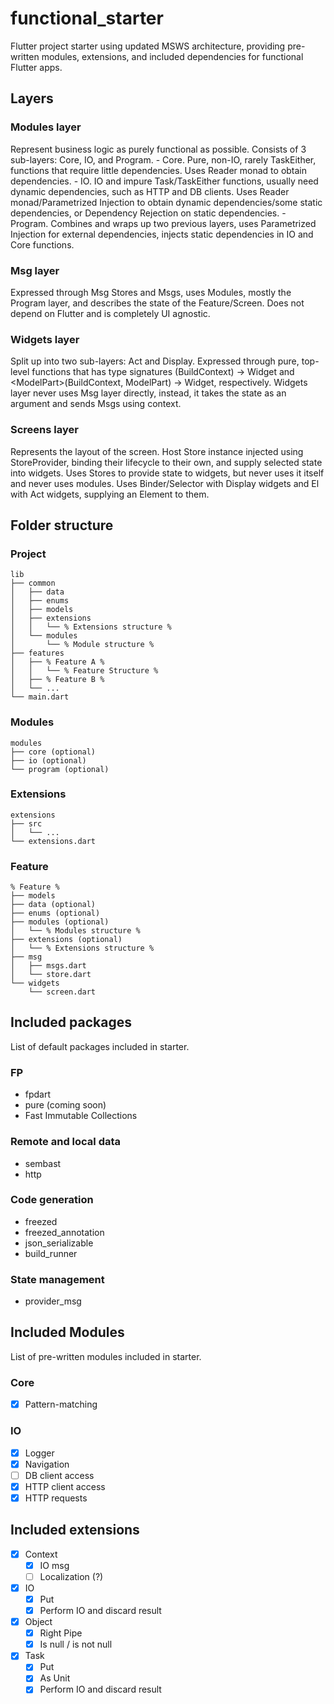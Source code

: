 # functional_starter

Flutter project starter using updated MSWS architecture, providing pre-written modules, extensions, and included dependencies for functional Flutter apps.

## Layers

### Modules layer

Represent business logic as purely functional as possible. Consists of 3 sub-layers: Core, IO, and Program. 
    - Core. Pure, non-IO, rarely TaskEither, functions that require little dependencies. Uses Reader monad to obtain dependencies.
    - IO. IO and impure Task/TaskEither functions, usually need dynamic dependencies, such as HTTP and DB clients. Uses Reader monad/Parametrized Injection to obtain dynamic dependencies/some static dependencies, or Dependency Rejection on static dependencies.
    - Program. Combines and wraps up two previous layers, uses Parametrized Injection for external dependencies, injects static dependencies in IO and Core functions.

### Msg layer

Expressed through Msg Stores and Msgs, uses Modules, mostly the Program layer, and describes the state of the Feature/Screen. Does not depend on Flutter and is completely UI agnostic.

### Widgets layer

Split up into two sub-layers: Act and Display. Expressed through pure, top-level functions that has type signatures (BuildContext) -> Widget and \<ModelPart\>(BuildContext, ModelPart) -> Widget, respectively. Widgets layer never uses Msg layer directly, instead, it takes the state as an argument and sends Msgs using context.

### Screens layer

Represents the layout of the screen. Host Store instance injected using StoreProvider, binding their lifecycle to their own, and supply selected state into widgets. Uses Stores to provide state to widgets, but never uses it itself and never uses modules. Uses Binder/Selector with Display widgets and El with Act widgets, supplying an Element to them.

## Folder structure

### Project

```
lib
├── common
│   ├── data
│   ├── enums
│   ├── models
│   ├── extensions
│   │   └── % Extensions structure %
│   └── modules
│       └── % Module structure %
├── features
│   ├── % Feature A %
│   │   └── % Feature Structure %
│   ├── % Feature B %
│   └── ...
└── main.dart
```

### Modules

```
modules
├── core (optional)
├── io (optional)
└── program (optional)
```

### Extensions

```
extensions
├── src
│   └── ...
└── extensions.dart
```

### Feature

```
% Feature %
├── models
├── data (optional)
├── enums (optional)
├── modules (optional)
│   └── % Modules structure %
├── extensions (optional)
│   └── % Extensions structure %
├── msg
│   ├── msgs.dart
│   └── store.dart
└── widgets
    └── screen.dart
```

## Included packages

List of default packages included in starter.

### FP
* fpdart
* pure (coming soon)
* Fast Immutable Collections

### Remote and local data
* sembast
* http

### Code generation
* freezed
* freezed_annotation
* json_serializable
* build_runner

### State management
* provider_msg

## Included Modules

List of pre-written modules included in starter.

### Core

- [x] Pattern-matching

### IO

- [x] Logger
- [x] Navigation
- [ ] DB client access
- [x] HTTP client access
- [x] HTTP requests

## Included extensions

- [x] Context
    - [x] IO msg
    - [ ] Localization (?)
- [x] IO
    - [x] Put
    - [x] Perform IO and discard result 
- [x] Object
    - [x] Right Pipe
    - [x] Is null / is not null
- [x] Task
    - [x] Put
    - [x] As Unit
    - [x] Perform IO and discard result